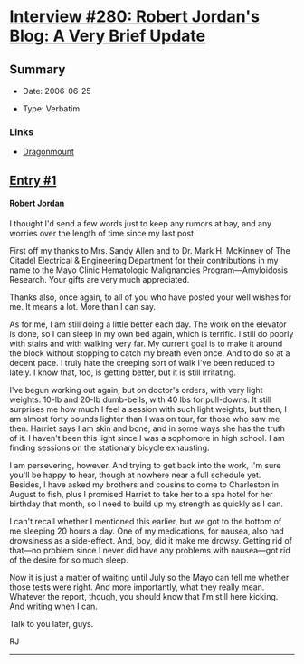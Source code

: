 # [Interview #280: Robert Jordan's Blog: A Very Brief Update](https://www.theoryland.com/intvmain.php?i=280)

## Summary

- Date: 2006-06-25

- Type: Verbatim

### Links

- [Dragonmount](http://www.dragonmount.com/forums/blog/4/entry-355-a-very-brief-update/)


## [Entry #1](./t-280/1)

#### Robert Jordan

I thought I'd send a few words just to keep any rumors at bay, and any worries over the length of time since my last post.

First off my thanks to Mrs. Sandy Allen and to Dr. Mark H. McKinney of The Citadel Electrical & Engineering Department for their contributions in my name to the Mayo Clinic Hematologic Malignancies Program—Amyloidosis Research. Your gifts are very much appreciated.

Thanks also, once again, to all of you who have posted your well wishes for me. It means a lot. More than I can say.

As for me, I am still doing a little better each day. The work on the elevator is done, so I can sleep in my own bed again, which is terrific. I still do poorly with stairs and with walking very far. My current goal is to make it around the block without stopping to catch my breath even once. And to do so at a decent pace. I truly hate the creeping sort of walk I've been reduced to lately. I know that, too, is getting better, but it is still irritating.

I've begun working out again, but on doctor's orders, with very light weights. 10-lb and 20-lb dumb-bells, with 40 lbs for pull-downs. It still surprises me how much I feel a session with such light weights, but then, I am almost forty pounds lighter than I was on tour, for those who saw me then. Harriet says I am skin and bone, and in some ways she has the truth of it. I haven't been this light since I was a sophomore in high school. I am finding sessions on the stationary bicycle exhausting.

I am persevering, however. And trying to get back into the work, I'm sure you'll be happy to hear, though at nowhere near a full schedule yet. Besides, I have asked my brothers and cousins to come to Charleston in August to fish, plus I promised Harriet to take her to a spa hotel for her birthday that month, so I need to build up my strength as quickly as I can.

I can't recall whether I mentioned this earlier, but we got to the bottom of me sleeping 20 hours a day. One of my medications, for nausea, also had drowsiness as a side-effect. And, boy, did it make me drowsy. Getting rid of that—no problem since I never did have any problems with nausea—got rid of the desire for so much sleep.

Now it is just a matter of waiting until July so the Mayo can tell me whether those tests were right. And more importantly, what they really mean. Whatever the report, though, you should know that I'm still here kicking. And writing when I can.

Talk to you later, guys.

RJ


---

